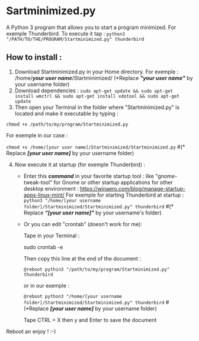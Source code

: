 # Sartminimized.py
A Python 3 program that allows you to start a program minimized. For exemple Thunderbird.
To execute it tap :
`python3 "/PATH/TO/THE/PROGRAM/Startminimized.py" thunderbird`
## How to install :
1. Download Startminimized.py in your Home directory. For exemple : /home/***your user name***/Startminimized/ (*Replace ***"your user name"*** by your username folder)
2. Download dependencies :
`sudo apt-get update && sudo apt-get install wmctrl && sudo apt-get install xdotool && sudo apt-get update`
3. Then open your Terminal in the folder where "Startminimized.py" is located and make it executable by typing :

`chmod +x /path/to/my/program/Startminimized.py`

For exemple in our case :

`chmod +x /home/[your user name]/Startminimized/Startminimized.py` #(* Replace ***[your user name]*** by your username folder)

4. Now execute it at startup (for exemple Thunderbird) :

    - Enter this ***command*** in your favorite startup tool : like "gnome-tweak-tool" for Gnome or other startup applications for other desktop environment : https://winaero.com/blog/manage-startup-apps-linux-mint/
       For exemple for starting Thunderbird at startup :
       `python3 "/home/[your username folder]/Startminimized/Startminimized.py" thunderbird` #(* Replace ***"[your user name]"*** by your username's folder)

    - Or you can edit "crontab" (doesn't work for me):

        Tape in your Terminal :

        sudo crontab -e

        Then copy this line at the end of the document :

        `@reboot pythin3 "/path/to/my/program/Startminimized.py" thunderbird`

        or in our exemple :

        `@reboot python3 "/home/[your username folder]/Startminimized/Startminimized.py" thunderbird` #(*Replace ***[your user name]*** by your username folder)

        Tape CTRL + X then y and Enter to save the document

Reboot an enjoy ! :-)
